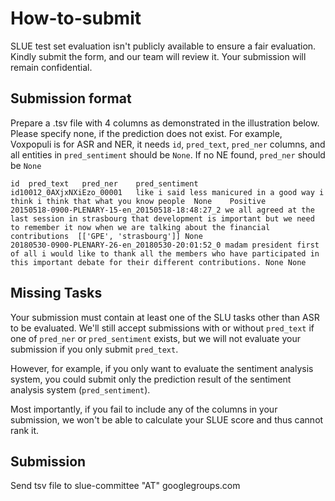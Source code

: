 # How-to-submit

SLUE test set evaluation isn't publicly available to ensure a fair evaluation. Kindly submit the form, and our team will review it. Your submission will remain confidential.


## Submission format

Prepare a .tsv file with 4 columns as demonstrated in the illustration below. Please specify none, if the prediction does not exist. For example, Voxpopuli is for ASR and NER, it needs `id`, `pred_text`, `pred_ner` columns, and all entities in `pred_sentiment` should be `None`. If no NE found, `pred_ner` should be `None`


````
id	pred_text	pred_ner	pred_sentiment
id10012_0AXjxNXiEzo_00001	like i said less manicured in a good way i think i think that what you know people	None	Positive
20150518-0900-PLENARY-15-en_20150518-18:48:27_2	we all agreed at the last session in strasbourg that development is important but we need to remember it now when we are talking about the financial contributions	[['GPE', 'strasbourg']]	None
20180530-0900-PLENARY-26-en_20180530-20:01:52_0	madam president first of all i would like to thank all the members who have participated in this important debate for their different contributions. None None

````


## Missing Tasks

Your submission must contain at least one of the SLU tasks other than ASR to be evaluated. We'll still accept submissions with or without `pred_text` if one of `pred_ner` or `pred_sentiment` exists, but we will not evaluate your submission if you only submit `pred_text`.

However, for example, if you only want to evaluate the sentiment analysis system, you could submit only the prediction result of the sentiment analysis system (`pred_sentiment`).

Most importantly, if you fail to include any of the columns in your submission, we won't be able to calculate your SLUE score and thus cannot rank it.

## Submission

Send tsv file to slue-committee "AT" googlegroups.com
